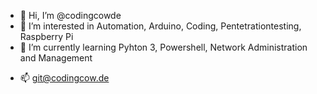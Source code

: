 - 👋 Hi, I’m @codingcowde
- 👀 I’m interested in Automation, Arduino, Coding, Pentetrationtesting, Raspberry Pi 
- 🌱 I’m currently learning Pyhton 3, Powershell, Network Administration and Management
<!--- - 💞️ I’m looking to collaborate on ... --->
- 📫 git@codingcow.de

<!---
codingcowde/codingcowde is a ✨ special ✨ repository because its `README.md` (this file) appears on your GitHub profile.
You can click the Preview link to take a look at your changes.
--->
